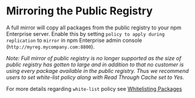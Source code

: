 # Mirroring the Public Registry

A full mirror will copy all packages from the public registry to your npm Enterprise server. Enable this by setting `policy to apply during replication` to `mirror` in npm Enterprise admin console (`http://myreg.mycompany.com:8800`).

_Note: Full mirror of public registry is no longer supported as the size of public registry has gotten to large and in addition to that no customer is using every package available in the public registry. Thus we recommend users to set white-list policy along with Read Through Cache set to Yes._

For more details regarding `white-list` policy see [Whitelisting Packages](whitelisting.md)